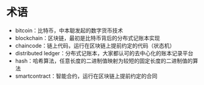 # 术语

* bitcoin：比特币，中本聪发起的数字货币技术
* blockchain：区块链，最初是比特币背后的分布式记账本实现
* chaincode：链上代码，运行在区块链上提前约定的代码（状态机）
* distributed ledger：分布式记账本，大家都认可的去中心化的账本记录平台
* hash：哈希算法，任意长度的二进制值映射为较短的固定长度的二进制值的算法
* smartcontract：智能合约，运行在区块链上提前约定的合同
